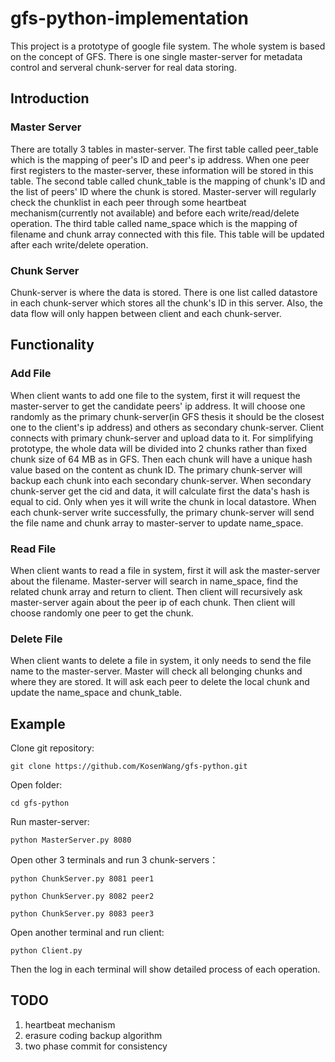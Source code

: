 # gfs-python-implementation
This project is a prototype of google file system. The whole system is based on the concept of GFS. There is one single master-server for metadata control and serveral chunk-server for real data storing.

## Introduction
### Master Server
There are totally 3 tables in master-server. The first table called peer_table which is the mapping of peer's ID and peer's ip address. When one peer first registers to the master-server, these information will be stored in this table. The second table called chunk_table is the mapping of chunk's ID and the list of peers' ID where the chunk is stored. Master-server will regularly check the chunklist in each peer through some heartbeat mechanism(currently not available) and before each write/read/delete operation. The third table called name_space which is the mapping of filename and chunk array connected with this file. This table will be updated after each write/delete operation.

### Chunk Server
Chunk-server is where the data is stored. There is one list called datastore in each chunk-server which stores all the chunk's ID in this server. Also, the data flow will only happen between client and each chunk-server.

## Functionality
### Add File
When client wants to add one file to the system, first it will request the master-server to get the candidate peers' ip address. It will choose one randomly as the primary chunk-server(in GFS thesis it should be the closest one to the client's ip address) and others as secondary chunk-server. Client connects with primary chunk-server and upload data to it. For simplifying prototype, the whole data will be divided into 2 chunks rather than fixed chunk size of 64 MB as in GFS. Then each chunk will have a unique hash value based on the content as chunk ID. The primary chunk-server will backup each chunk into each secondary chunk-server. When secondary chunk-server get the cid and data, it will calculate first the data's hash is equal to cid. Only when yes it will write the chunk in local datastore. When each chunk-server write successfully, the primary chunk-server will send the file name and chunk array to master-server to update name_space.

### Read File
When client wants to read a file in system, first it will ask the master-server about the filename. Master-server will search in name_space, find the related chunk array and return to client. Then client will recursively ask master-server again about the peer ip of each chunk. Then client will choose randomly one peer to get the chunk.

### Delete File
When client wants to delete a file in system, it only needs to send the file name to the master-server. Master will check all belonging chunks and where they are stored. It will ask each peer to delete the local chunk and update the name_space and chunk_table.

## Example
Clone git repository:

`git clone https://github.com/KosenWang/gfs-python.git`

Open folder:

`cd gfs-python`

Run master-server:

`python MasterServer.py 8080`

Open other 3 terminals and run 3 chunk-servers：

`python ChunkServer.py 8081 peer1`

`python ChunkServer.py 8082 peer2`

`python ChunkServer.py 8083 peer3`

Open another terminal and run client:

`python Client.py`

Then the log in each terminal will show detailed process of each operation.

## TODO
1. heartbeat mechanism
2. erasure coding backup algorithm
3. two phase commit for consistency
